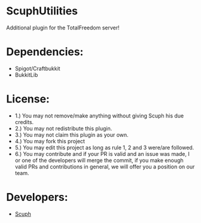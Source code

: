 # ScuphUtilities
Additional plugin for the TotalFreedom server!



# Dependencies:

- Spigot/Craftbukkit
- BukkitLib
 


# License:
- 1.) You may not remove/make anything without giving Scuph his due credits.
- 2.) You may not redistribute this plugin.
- 3.) You may not claim this plugin as your own.
- 4.) You may fork this project
- 5.) You may edit this project as long as rule 1, 2 and 3 were/are followed.
- 6.) You may contribute and if your PR is valid and an issue was made, I or one of the developers will merge the commit, if you make enough valid PRs and contributions in general, we will offer you a position on our team.


# Developers:
- [Scuph](http://github.com/Scuph)
